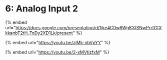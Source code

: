 # 6: Analog Input 2

{% embed url="https://docs.google.com/presentation/d/1jke4C0w6WgKXtSNwPrrfGfXkkanbT2tH_ToDy2XD1Lk/present" %}

{% embed url="https://youtu.be/zjMk-nbVpYY" %}

{% embed url="https://youtu.be/2-xMVtizfxM" %}
